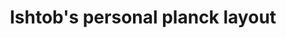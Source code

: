 ---
layout: layouts/keymapdb_entry.njk
OS: []
keymap_author: ishtob
firmware: QMK
hasHomeRowMods: False
hasLetterOnThumb: False
hasVerticalCombos: False
thumb: https://i.imgur.com/yKewjWW.jpg
imageDate: idk
keyCount: 48
keyboard: Planck
languages: ['English']
layerCount: 10
title: "Ishtob's personal planck layout"
split: False
stagger: ortholinear
summary: 
url: https://github.com/ishtob/qmk_firmware/tree/master/keyboards/planck/keymaps/ishtob
writeup: https://github.com/ishtob/qmk_firmware/tree/master/keyboards/planck/keymaps/ishtob/readme.md
---